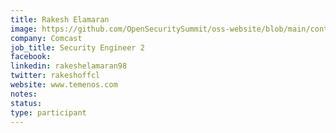 ```yaml
---
title: Rakesh Elamaran
image: https://github.com/OpenSecuritySummit/oss-website/blob/main/content/participant/images/Rakesh.png?raw=true
company: Comcast
job_title: Security Engineer 2
facebook:
linkedin: rakeshelamaran98
twitter: rakeshoffcl
website: www.temenos.com
notes:
status: 
type: participant
---
```

